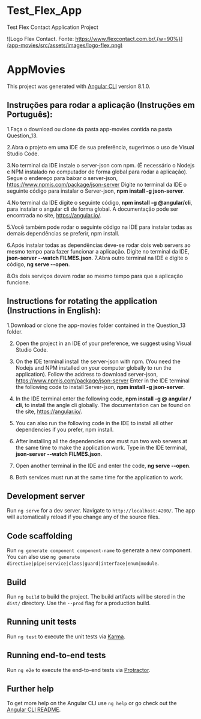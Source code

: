 # Test_Flex_App
Test Flex Contact Application Project


![Logo Flex Contact. Fonte: https://www.flexcontact.com.br/.{w=90%}](app-movies/src/assets/images/logo-flex.png)


# AppMovies

This project was generated with [Angular CLI](https://github.com/angular/angular-cli) version 8.1.0.

## Instruções para rodar a aplicação (Instruções em Português):

1.Faça o download ou clone da pasta app-movies contida na pasta Question_13.

2.Abra o projeto em uma IDE de sua preferência, sugerimos o uso de Visual Studio Code.

3.No terminal da IDE instale o server-json com npm. (É necessário o Nodejs e NPM instalado no computador de forma global para rodar a aplicação). Segue o endereço para baixar o server-json, https://www.npmjs.com/package/json-server
Digite no terminal da IDE o seguinte código para instalar o Server-json, **npm install -g json-server**.

4.No terminal da IDE digite o seguinte código, **npm install -g @angular/cli**, para instalar o angular cli de forma global.
A documentação pode ser encontrada no site, https://angular.io/.

5.Você também pode rodar o seguinte código na IDE para instalar todas as demais dependências se preferir, 
npm install.

6.Após instalar todas as dependências deve-se rodar dois web servers ao mesmo tempo para fazer funcionar a aplicação. Digite no terminal da IDE, **json-server --watch FILMES.json**.
7.Abra outro terminal na IDE e digite o código, **ng serve --open**.

8.Os dois serviços devem rodar ao mesmo tempo para que a aplicação funcione.

## Instructions for rotating the application (Instructions in English):

1.Download or clone the app-movies folder contained in the Question_13 folder.

2. Open the project in an IDE of your preference, we suggest using Visual Studio Code.

3. On the IDE terminal install the server-json with npm. (You need the Nodejs and NPM installed on your computer globally to run the application). Follow the address to download server-json, https://www.npmjs.com/package/json-server
Enter in the IDE terminal the following code to install Server-json, **npm install -g json-server**.

4. In the IDE terminal enter the following code, **npm install -g @ angular / cli**, to install the angle cli globally.
The documentation can be found on the site, https://angular.io/.

5. You can also run the following code in the IDE to install all other dependencies if you prefer,
npm install.

6. After installing all the dependencies one must run two web servers at the same time to make the application work. Type in the IDE terminal, **json-server --watch FILMES.json**.
7. Open another terminal in the IDE and enter the code, **ng serve --open**.

8. Both services must run at the same time for the application to work.

## Development server

Run `ng serve` for a dev server. Navigate to `http://localhost:4200/`. The app will automatically reload if you change any of the source files.

## Code scaffolding

Run `ng generate component component-name` to generate a new component. You can also use `ng generate directive|pipe|service|class|guard|interface|enum|module`.

## Build

Run `ng build` to build the project. The build artifacts will be stored in the `dist/` directory. Use the `--prod` flag for a production build.

## Running unit tests

Run `ng test` to execute the unit tests via [Karma](https://karma-runner.github.io).

## Running end-to-end tests

Run `ng e2e` to execute the end-to-end tests via [Protractor](http://www.protractortest.org/).

## Further help

To get more help on the Angular CLI use `ng help` or go check out the [Angular CLI README](https://github.com/angular/angular-cli/blob/master/README.md).

